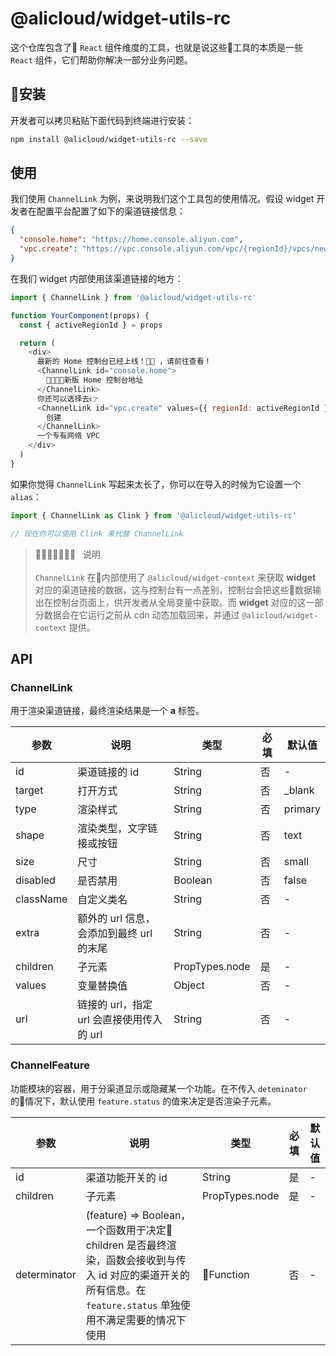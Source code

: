 # @alicloud/widget-utils-rc

这个仓库包含了 `React` 组件维度的工具，也就是说这些工具的本质是一些 `React` 组件，它们帮助你解决一部分业务问题。


## 安装

开发者可以拷贝粘贴下面代码到终端进行安装：
```sh
npm install @alicloud/widget-utils-rc --save
```


## 使用

我们使用 `ChannelLink` 为例，来说明我们这个工具包的使用情况。假设 widget 开发者在配置平台配置了如下的渠道链接信息：
```json
{
  "console.home": "https://home.console.aliyun.com",
  "vpc.create": "https://vpc.console.aliyun.com/vpc/{regionId}/vpcs/new"
}
```
在我们 widget 内部使用该渠道链接的地方：
```js
import { ChannelLink } from '@alicloud/widget-utils-rc'

function YourComponent(props) {
  const { activeRegionId } = props

  return (
    <div>
      最新的 Home 控制台已经上线！👏 ，请前往查看！
      <ChannelLink id="console.home">
        新版 Home 控制台地址
      </ChannelLink>
      你还可以选择去👉 
      <ChannelLink id="vpc.create" values={{ regionId: activeRegionId }}>
        创建
      </ChannelLink>
      一个专有网络 VPC
    </div>
  )
}
```

如果你觉得 `ChannelLink` 写起来太长了，你可以在导入的时候为它设置一个 `alias`：
```js
import { ChannelLink as Clink } from '@alicloud/widget-utils-rc'

// 现在你可以使用 Clink 来代替 ChannelLink
```

> 📢  &nbsp; 说明 <br /><br />
`ChannelLink` 在内部使用了 `@alicloud/widget-context` 来获取 **widget** 对应的渠道链接的数据，这与控制台有一点差别，控制台会把这些数据输出在控制台页面上，供开发者从全局变量中获取。而 **widget** 对应的这一部分数据会在它运行之前从 cdn 动态加载回来，并通过 `@alicloud/widget-context` 提供。


## API

### ChannelLink
用于渲染渠道链接，最终渲染结果是一个 **a** 标签。

参数|说明|类型|必填|默认值
---|---|---|---|---
id|渠道链接的 id|String|否|-
target|打开方式|String|否|_blank
type|渲染样式|String|否|primary
shape|渲染类型，文字链接或按钮|String|否|text
size|尺寸|String|否|small
disabled|是否禁用|Boolean|否|false
className|自定义类名|String|否|-
extra|额外的 url 信息，会添加到最终 url 的末尾|String|否|-
children|子元素|PropTypes.node|是|-
values|变量替换值|Object|否|-
url|链接的 url，指定 url 会直接使用传入的 url|String|否|-


### ChannelFeature
功能模块的容器，用于分渠道显示或隐藏某一个功能。在不传入 `deteminator` 的情况下，默认使用 `feature.status` 的值来决定是否渲染子元素。

参数|说明|类型|必填|默认值
---|---|---|---|---
id|渠道功能开关的 id|String|是|-
children|子元素|PropTypes.node|是|-
determinator|(feature) => Boolean，一个函数用于决定 children 是否最终渲染，函数会接收到与传入 id 对应的渠道开关的所有信息。在 `feature.status` 单独使用不满足需要的情况下使用|Function|否|-
